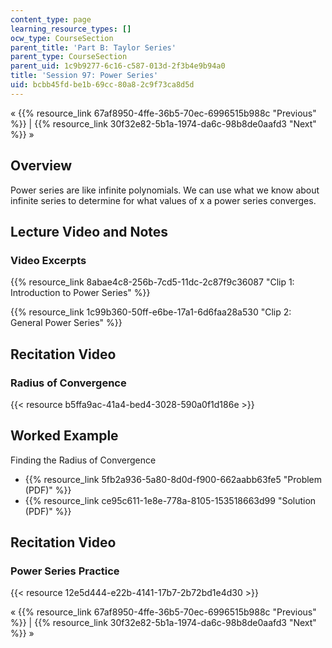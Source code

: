 ```yaml
---
content_type: page
learning_resource_types: []
ocw_type: CourseSection
parent_title: 'Part B: Taylor Series'
parent_type: CourseSection
parent_uid: 1c9b9277-6c16-c587-013d-2f3b4e9b94a0
title: 'Session 97: Power Series'
uid: bcbb45fd-be1b-69cc-80a8-2c9f73ca8d5d
---
```


« {{% resource_link 67af8950-4ffe-36b5-70ec-6996515b988c "Previous" %}} | {{% resource_link 30f32e82-5b1a-1974-da6c-98b8de0aafd3 "Next" %}} »

Overview
--------

Power series are like infinite polynomials. We can use what we know about infinite series to determine for what values of x a power series converges.

Lecture Video and Notes
-----------------------

### Video Excerpts

{{% resource_link 8abae4c8-256b-7cd5-11dc-2c87f9c36087 "Clip 1: Introduction to Power Series" %}}

{{% resource_link 1c99b360-50ff-e6be-17a1-6d6faa28a530 "Clip 2: General Power Series" %}}

Recitation Video
----------------

### Radius of Convergence

{{< resource b5ffa9ac-41a4-bed4-3028-590a0f1d186e >}}

Worked Example
--------------

Finding the Radius of Convergence

*   {{% resource_link 5fb2a936-5a80-8d0d-f900-662aabb63fe5 "Problem (PDF)" %}}
*   {{% resource_link ce95c611-1e8e-778a-8105-153518663d99 "Solution (PDF)" %}}

Recitation Video
----------------

### Power Series Practice

{{< resource 12e5d444-e22b-4141-17b7-2b72bd1e4d30 >}}

« {{% resource_link 67af8950-4ffe-36b5-70ec-6996515b988c "Previous" %}} | {{% resource_link 30f32e82-5b1a-1974-da6c-98b8de0aafd3 "Next" %}} »